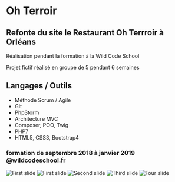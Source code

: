 # Oh Terroir

## Refonte du site le Restaurant Oh Terrroir à Orléans 
Réalisation pendant la formation à la Wild Code School

Projet fictif réalisé en groupe de 5 pendant 6 semaines


## Langages / Outils

- Méthode Scrum / Agile
- Git
- PhpStorm
- Architecture MVC
- Composer, POO, Twig
- PHP7
- HTML5, CSS3, Bootstrap4

### formation de septembre 2018 à janvier 2019 @wildcodeschool.fr


<img class="d-block w-100" src="https://i.goopics.net/Gxobd.png" alt="First slide">
<img class="d-block w-100" src="https://i.goopics.net/Gxobd.png" alt="First slide">
<img class="d-block w-100" src="https://i.goopics.net/Xj0lq.png" alt="Second slide">
<img class="d-block w-100" src="https://i.goopics.net/wa4K9.png" alt="Third slide">
<img class="d-block w-100" src="https://i.goopics.net/30eYj.png" alt="Four slide">
